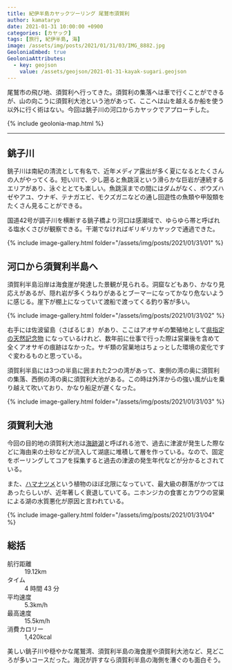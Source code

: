 ```yaml
---
title: 紀伊半島カヤックツーリング 尾鷲市須賀利
author: kamataryo
date: 2021-01-31 10:00:00 +0900
categories: [カヤック]
tags: [旅行, 紀伊半島, 海]
image: /assets/img/posts/2021/01/31/03/IMG_8882.jpg
GeoloniaEmbed: true
GeoloniaAttributes:
  - key: geojson
    value: /assets/geojson/2021-01-31-kayak-sugari.geojson
---
```


尾鷲市の飛び地、須賀利へ行ってきた。須賀利の集落へは車で行くことができるが、山の向こうに須賀利大池という池があって、ここへは山を越えるか船を使う以外に行く術はない。今回は銚子川の河口からカヤックでアプローチした。

{% include geolonia-map.html %}

---

## 銚子川

銚子川は南紀の清流として有名で、近年メディア露出が多く夏になるとたくさんの人がやってくる。短い川で、少し遡ると魚跳渓という滑らかな巨岩が連続するエリアがあり、泳ぐととても楽しい。魚跳渓までの間にはダムがなく、ボウズハゼやアユ、ウナギ、テナガエビ、モクズガニなどの通し回遊性の魚類や甲殻類をたくさん見ることができる。

国道42号が調子川を横断する銚子橋より河口は感潮域で、ゆらゆら帯と呼ばれる塩水くさびが観察できる。干潮でなければギリギリカヤックで通過できた。

{% include image-gallery.html folder="/assets/img/posts/2021/01/31/01" %}

## 河口から須賀利半島へ

須賀利半島沿岸は海食崖が発達した景観が見られる。洞窟などもあり、かなり見応えがあるが、隠れ岩が多くうねりがあるとブーマーになってかなり危ないように感じる。崖下が棚上になっていて渡船で渡ってくる釣り客が多い。

{% include image-gallery.html folder="/assets/img/posts/2021/01/31/02" %}

右手には佐波留島（さばるじま）があり、ここはアオサギの繁殖地として[県指定の天然記念物](https://www.bunka.pref.mie.lg.jp/Miebunka/mobile/bunkazaiMobile/detail/730697) になっているけれど、数年前に仕事で行った際は営巣後を含めて全くアオサギの痕跡はなかった。サギ類の営巣地はちょっとした環境の変化ですぐ変わるものと思っている。

須賀利半島には3つの半島に囲まれた2つの湾があって、東側の湾の奥に須賀利の集落、西側の湾の奥に須賀利大池がある。この時は外洋からの強い風が山を乗り越えて吹いており、かなり船足が遅くなった。

{% include image-gallery.html folder="/assets/img/posts/2021/01/31/03" %}


## 須賀利大池

今回の目的地の須賀利大池は[海跡湖](https://bunka.nii.ac.jp/heritages/detail/246290)と呼ばれる池で、過去に津波が発生した際などに海由来の土砂などが流入して湖底に堆積して層を作っている。なので、固定をボーリングしてコアを採集すると過去の津波の発生年代などが分かるとされている。

また、[ハマナツメ](https://ja.wikipedia.org/wiki/%E3%83%8F%E3%83%9E%E3%83%8A%E3%83%84%E3%83%A1)という植物のほぼ北限になっていて、最大級の群落がかつてはあったらしいが、近年著しく衰退していてる。ニホンジカの食害とカワウの営巣による湖の水質悪化が原因と言われている。


{% include image-gallery.html folder="/assets/img/posts/2021/01/31/04" %}


## 総括

<dl>
<dt>航行距離</dt><dd>19.12km</dd>
<dt>タイム</dt><dd>4 時間 43 分</dd>
<dt>平均速度</dt><dd>5.3km/h</dd>
<dt>最高速度</dt><dd>15.5km/h</dd>
<dt>消費カロリー</dt><dd>1,420kcal</dd>
</dl>

美しい銚子川や穏やかな尾鷲湾、須賀利半島の海食崖や須賀利大池など、見どころが多いコースだった。海況が許すなら須賀利半島の海側を漕ぐのも面白そう。
